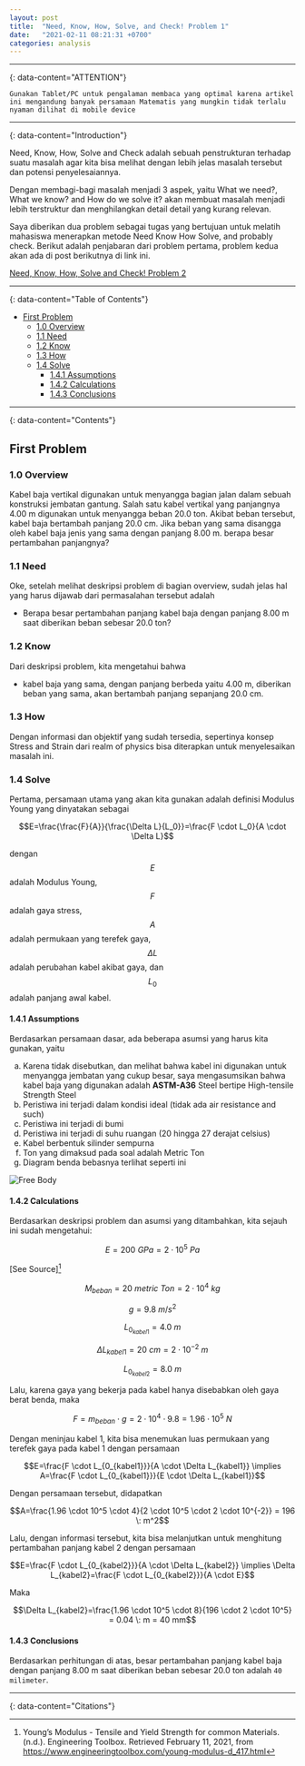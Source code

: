 ```yaml
---
layout: post
title:  "Need, Know, How, Solve, and Check! Problem 1"
date:   "2021-02-11 08:21:31 +0700"
categories: analysis
---
```

---
{: data-content="ATTENTION"}

`Gunakan Tablet/PC untuk pengalaman membaca yang optimal karena artikel ini mengandung banyak persamaan Matematis yang mungkin tidak terlalu nyaman dilihat di mobile device`

---
{: data-content="Introduction"}

Need, Know, How, Solve and Check adalah sebuah penstrukturan terhadap suatu masalah agar kita bisa melihat dengan lebih jelas masalah tersebut dan potensi penyelesaiannya.

Dengan membagi-bagi masalah menjadi 3 aspek, yaitu What we need?, What we know? and How do we solve it? akan membuat masalah menjadi lebih terstruktur dan menghilangkan detail detail yang kurang relevan.

Saya diberikan dua problem sebagai tugas yang bertujuan untuk melatih mahasiswa menerapkan metode Need Know How Solve, and probably check. Berikut adalah penjabaran dari problem pertama, problem kedua akan ada di post berikutnya di link ini.

[Need, Know, How, Solve and Check! Problem 2](https://reverseon.github.io/blog/analysis/2021/02/11/second-problem.html)

---
{: data-content="Table of Contents"}
- [First Problem](#first-problem)
    * [1.0 Overview](#10-overview)
    * [1.1 Need](#11-need)
    * [1.2 Know](#12-know)
    * [1.3 How](#13-how)
    * [1.4 Solve](#14-solve)
        + [1.4.1 Assumptions](#141-assumptions)
        + [1.4.2 Calculations](#142-calculations)
        + [1.4.3 Conclusions](#143-conclusions)

---
{: data-content="Contents"}

## First Problem

### 1.0 Overview

Kabel baja vertikal digunakan untuk menyangga bagian jalan dalam sebuah konstruksi jembatan gantung. Salah satu kabel vertikal yang panjangnya 4.00 m digunakan untuk menyangga beban 20.0 ton. Akibat beban tersebut, kabel baja bertambah panjang 20.0 cm. Jika beban yang sama disangga oleh kabel baja jenis yang sama dengan panjang 8.00 m. berapa besar pertambahan panjangnya?

### 1.1 Need

Oke, setelah melihat deskripsi problem di bagian overview, sudah jelas hal yang harus dijawab dari permasalahan tersebut adalah

- Berapa besar pertambahan panjang kabel baja dengan panjang 8.00 m saat diberikan beban sebesar 20.0 ton?

### 1.2 Know

Dari deskripsi problem, kita mengetahui bahwa 

- kabel baja yang sama, dengan panjang berbeda yaitu 4.00 m, diberikan beban yang sama, akan bertambah panjang sepanjang 20.0 cm.

### 1.3 How

Dengan informasi dan objektif yang sudah tersedia, sepertinya konsep Stress and Strain dari realm of physics bisa diterapkan untuk menyelesaikan masalah ini.

### 1.4 Solve

Pertama, persamaan utama yang akan kita gunakan adalah definisi Modulus Young yang dinyatakan sebagai

$$E=\frac{\frac{F}{A}}{\frac{\Delta L}{L_0}}=\frac{F \cdot L_0}{A \cdot \Delta L}$$

dengan $$E$$ adalah Modulus Young, $$F$$ adalah gaya stress, $$A$$ adalah permukaan yang terefek gaya, $$\Delta L$$ adalah perubahan kabel akibat gaya, dan $$L_0$$ adalah panjang awal kabel.

#### 1.4.1 Assumptions

Berdasarkan persamaan dasar, ada beberapa asumsi yang harus kita gunakan, yaitu


<ol type="a">
<li>Karena tidak disebutkan, dan melihat bahwa kabel ini digunakan untuk menyangga jembatan yang cukup besar, saya mengasumsikan bahwa kabel baja yang digunakan adalah <b>ASTM-A36</b> Steel bertipe High-tensile Strength Steel</li>

<li>Peristiwa ini terjadi dalam kondisi ideal (tidak ada air resistance and such) </li>

<li>Peristiwa ini terjadi di bumi</li>

<li>Peristiwa ini terjadi di suhu ruangan (20 hingga 27 derajat celsius)</li>

<li>Kabel berbentuk silinder sempurna</li>

<li>Ton yang dimaksud pada soal adalah Metric Ton</li>

<li>Diagram benda bebasnya terlihat seperti ini</li>
</ol>

![Free Body](/blog/assets/img/freebody.jpg)

#### 1.4.2 Calculations

Berdasarkan deskripsi problem dan asumsi yang ditambahkan, kita sejauh ini sudah mengetahui:

$$E = 200 \:  GPa = 2 \cdot 10^5 \: Pa$$ 

[See Source][^1]

$$M_{beban} = 20 \: metric \: Ton = 2 \cdot 10^4 \: kg$$

$$g = 9.8 \: m/s^2$$

$$L_{0_{kabel1}} = 4.0 \: m$$

$$\Delta L_{kabel1} = 20 \: cm = 2 \cdot 10^{-2} \: m$$

$$L_{0_{kabel2}} = 8.0 \: m$$

Lalu, karena gaya yang bekerja pada kabel hanya disebabkan oleh gaya berat benda, maka

$$F=m_{beban} \cdot g = 2 \cdot 10^4 \cdot 9.8 = 1.96 \cdot 10^5 \: N$$

Dengan meninjau kabel 1, kita bisa menemukan luas permukaan yang terefek gaya pada kabel 1 dengan persamaan

$$E=\frac{F \cdot L_{0_{kabel1}}}{A \cdot \Delta L_{kabel1}} \implies A=\frac{F \cdot L_{0_{kabel1}}}{E \cdot \Delta L_{kabel1}}$$

Dengan persamaan tersebut, didapatkan

$$A=\frac{1.96 \cdot 10^5 \cdot 4}{2 \cdot 10^5 \cdot 2 \cdot 10^{-2}} = 196 \: m^2$$

Lalu, dengan informasi tersebut, kita bisa melanjutkan untuk menghitung pertambahan panjang kabel 2 dengan persamaan

$$E=\frac{F \cdot L_{0_{kabel2}}}{A \cdot \Delta L_{kabel2}} \implies \Delta L_{kabel2}=\frac{F \cdot L_{0_{kabel2}}}{A \cdot E}$$

Maka

$$\Delta L_{kabel2}=\frac{1.96 \cdot 10^5 \cdot 8}{196 \cdot 2 \cdot 10^5} = 0.04 \: m  = 40 mm$$


#### 1.4.3 Conclusions

Berdasarkan perhitungan di atas, besar pertambahan panjang kabel baja dengan panjang 8.00 m saat diberikan beban sebesar 20.0 ton adalah `40 milimeter`.

---
{: data-content="Citations"}
[^1]: Young’s Modulus - Tensile and Yield Strength for common Materials. (n.d.). Engineering Toolbox. Retrieved February 11, 2021, from https://www.engineeringtoolbox.com/young-modulus-d_417.html
